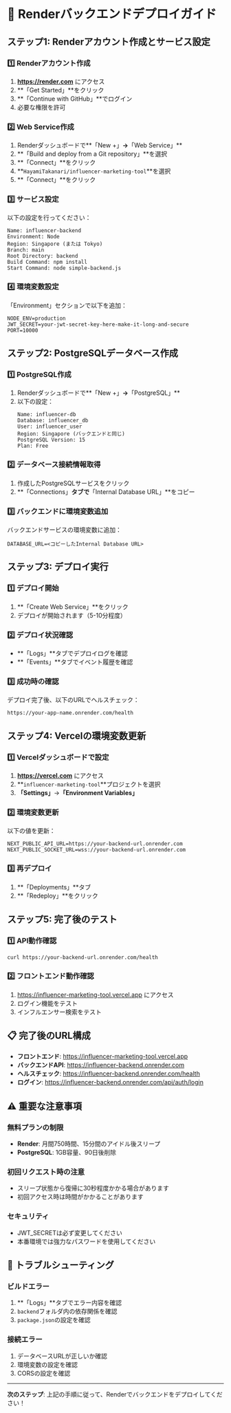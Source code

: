 # 🚀 Renderバックエンドデプロイガイド

## ステップ1: Renderアカウント作成とサービス設定

### 1️⃣ Renderアカウント作成
1. **https://render.com** にアクセス
2. **「Get Started」**をクリック
3. **「Continue with GitHub」**でログイン
4. 必要な権限を許可

### 2️⃣ Web Service作成
1. Renderダッシュボードで**「New +」**→**「Web Service」**
2. **「Build and deploy from a Git repository」**を選択
3. **「Connect」**をクリック
4. **`HayamiTakanari/influencer-marketing-tool`**を選択
5. **「Connect」**をクリック

### 3️⃣ サービス設定
以下の設定を行ってください：

```
Name: influencer-backend
Environment: Node
Region: Singapore (または Tokyo)
Branch: main
Root Directory: backend
Build Command: npm install
Start Command: node simple-backend.js
```

### 4️⃣ 環境変数設定
「Environment」セクションで以下を追加：

```
NODE_ENV=production
JWT_SECRET=your-jwt-secret-key-here-make-it-long-and-secure
PORT=10000
```

## ステップ2: PostgreSQLデータベース作成

### 1️⃣ PostgreSQL作成
1. Renderダッシュボードで**「New +」**→**「PostgreSQL」**
2. 以下の設定：
   ```
   Name: influencer-db
   Database: influencer_db
   User: influencer_user
   Region: Singapore (バックエンドと同じ)
   PostgreSQL Version: 15
   Plan: Free
   ```

### 2️⃣ データベース接続情報取得
1. 作成したPostgreSQLサービスをクリック
2. **「Connections」**タブで**「Internal Database URL」**をコピー

### 3️⃣ バックエンドに環境変数追加
バックエンドサービスの環境変数に追加：
```
DATABASE_URL=<コピーしたInternal Database URL>
```

## ステップ3: デプロイ実行

### 1️⃣ デプロイ開始
1. **「Create Web Service」**をクリック
2. デプロイが開始されます（5-10分程度）

### 2️⃣ デプロイ状況確認
- **「Logs」**タブでデプロイログを確認
- **「Events」**タブでイベント履歴を確認

### 3️⃣ 成功時の確認
デプロイ完了後、以下のURLでヘルスチェック：
```
https://your-app-name.onrender.com/health
```

## ステップ4: Vercelの環境変数更新

### 1️⃣ Vercelダッシュボードで設定
1. **https://vercel.com** にアクセス
2. **`influencer-marketing-tool`**プロジェクトを選択
3. **「Settings」**→**「Environment Variables」**

### 2️⃣ 環境変数更新
以下の値を更新：
```
NEXT_PUBLIC_API_URL=https://your-backend-url.onrender.com
NEXT_PUBLIC_SOCKET_URL=wss://your-backend-url.onrender.com
```

### 3️⃣ 再デプロイ
1. **「Deployments」**タブ
2. **「Redeploy」**をクリック

## ステップ5: 完了後のテスト

### 1️⃣ API動作確認
```
curl https://your-backend-url.onrender.com/health
```

### 2️⃣ フロントエンド動作確認
1. https://influencer-marketing-tool.vercel.app にアクセス
2. ログイン機能をテスト
3. インフルエンサー検索をテスト

## 📋 完了後のURL構成

- **フロントエンド**: https://influencer-marketing-tool.vercel.app
- **バックエンドAPI**: https://influencer-backend.onrender.com
- **ヘルスチェック**: https://influencer-backend.onrender.com/health
- **ログイン**: https://influencer-backend.onrender.com/api/auth/login

## ⚠️ 重要な注意事項

### 無料プランの制限
- **Render**: 月間750時間、15分間のアイドル後スリープ
- **PostgreSQL**: 1GB容量、90日後削除

### 初回リクエスト時の注意
- スリープ状態から復帰に30秒程度かかる場合があります
- 初回アクセス時は時間がかかることがあります

### セキュリティ
- JWT_SECRETは必ず変更してください
- 本番環境では強力なパスワードを使用してください

## 🔧 トラブルシューティング

### ビルドエラー
1. **「Logs」**タブでエラー内容を確認
2. `backend`フォルダ内の依存関係を確認
3. `package.json`の設定を確認

### 接続エラー
1. データベースURLが正しいか確認
2. 環境変数の設定を確認
3. CORSの設定を確認

---

**次のステップ**: 上記の手順に従って、Renderでバックエンドをデプロイしてください！